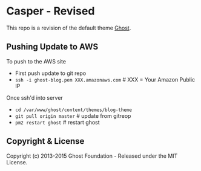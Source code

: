 # Casper - Revised

This repo is a revision of the default theme [Ghost](http://github.com/tryghost/ghost/).

## Pushing Update to AWS

To push to the AWS site
- First push update to git repo
- `ssh -i ghost-blog.pem XXX.amazonaws.com`  # XXX = Your Amazon Public IP

Once ssh'd into server 
- `cd /var/www/ghost/content/themes/blog-theme`
- `git pull origin master` # update from gitreop
- `pm2 restart ghost` # restart ghost


## Copyright & License

Copyright (c) 2013-2015 Ghost Foundation - Released under the MIT License.